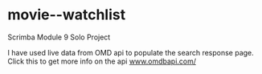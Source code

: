 # movie--watchlist
Scrimba Module 9 Solo Project

I have used live data from OMD api to populate the search response page.
Click this to get more info on the api  www.omdbapi.com/
